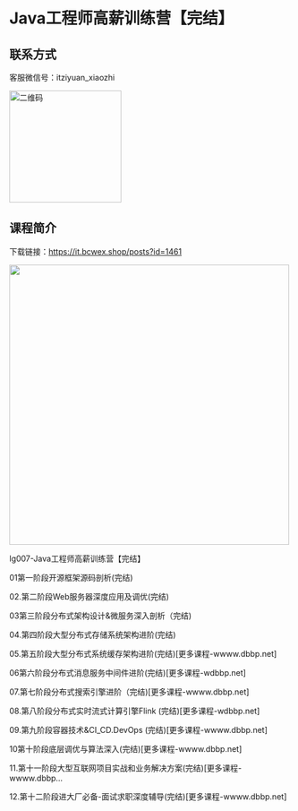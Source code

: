 # Java工程师高薪训练营【完结】

## 联系方式

客服微信号：itziyuan_xiaozhi

<img src="https://ziyuanyun.oss-cn-guangzhou.aliyuncs.com/common/20240614073449/666b82192834a.jpg" width="200" height="200" alt="二维码">

## 课程简介

下载链接：https://it.bcwex.shop/posts?id=1461

<img src="https://ziyuanyun.oss-cn-guangzhou.aliyuncs.com/yun/20240515153941/664466bd10a09.jpg" width="500" alt="">

  lg007-Java工程师高薪训练营【完结】

 01第一阶段开源框架源码剖析(完结)

 02.第二阶段Web服务器深度应用及调优(完结)

 03第三阶段分布式架构设计&amp;微服务深入剖析（完结)

 04.第四阶段大型分布式存储系统架构进阶(完结)

 05.第五阶段大型分布式系统缓存架构进阶(完结)[更多课程-wwww.dbbp.net]

 06第六阶段分布式消息服务中间件进阶(完结)[更多课程-wdbbp.net]

 07.第七阶段分布式搜索引擎进阶（完结)[更多课程-wwww.dbbp.net]

 08.第八阶段分布式实时流式计算引擎Flink (完结)[更多课程-wdbbp.net]

 09.第九阶段容器技术&amp;CI_CD.DevOps (完结)[更多课程-wwww.dbbp.net]

 10第十阶段底层调优与算法深入(完结)[更多课程-wwww.dbbp.net]

 11.第十一阶段大型互联网项目实战和业务解决方案(完结)[更多课程-wwww.dbbp&#8230;

 12.第十二阶段进大厂必备-面试求职深度辅导(完结)[更多课程-wwww.dbbp.net]

  